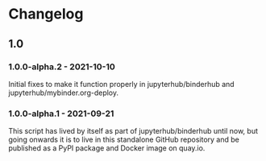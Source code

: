 # Changelog

## 1.0

### 1.0.0-alpha.2 - 2021-10-10

Initial fixes to make it function properly in jupyterhub/binderhub and jupyterhub/mybinder.org-deploy.

### 1.0.0-alpha.1 - 2021-09-21

This script has lived by itself as part of jupyterhub/binderhub until now, but
going onwards it is to live in this standalone GitHub repository and be
published as a PyPI package and Docker image on quay.io.
